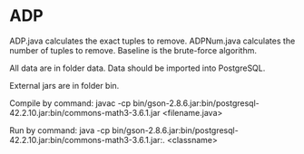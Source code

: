 # ADP

ADP.java calculates the exact tuples to remove. ADPNum.java calculates the number of tuples to remove. Baseline is the brute-force algorithm.

All data are in folder data. Data should be imported into PostgreSQL.

External jars are in folder bin.

Compile by command:
    javac -cp bin/gson-2.8.6.jar:bin/postgresql-42.2.10.jar:bin/commons-math3-3.6.1.jar <filename.java>
    
Run by command:
    java -cp bin/gson-2.8.6.jar:bin/postgresql-42.2.10.jar:bin/commons-math3-3.6.1.jar:. \<classname\>
  
